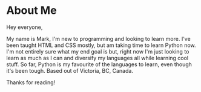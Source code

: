 # About Me

Hey everyone,

My name is Mark, I'm new to programming and looking to learn more.  I've been taught HTML and CSS mostly, but am taking time to learn Python now.  I'm not entirely sure what my end goal is but, right now I'm just looking to learn as much as I can and diversify my languages all while learning cool stuff.  So far, Python is my favourite of the languages to learn, even though it's been tough.  Based out of Victoria, BC, Canada.

Thanks for reading!
